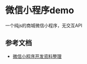﻿# 微信小程序demo

一个纯js的商城微信小程序，无交互API

## 参考文档

- [微信小程序开发资料整理](https://blog.csdn.net/zjcjava/article/details/85014293)

